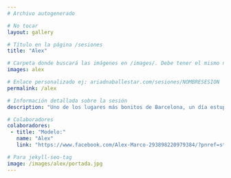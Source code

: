 ```yaml
---
# Archivo autogenerado

# No tocar
layout: gallery

# Título en la página /sesiones
title: "Alex"

# Carpeta donde buscará las imágenes en /images/. Debe tener el mismo nombre y sin espacios
images: alex

# Enlace personalizado ej: ariadnaballestar.com/sesiones/NOMBRESESION
permalink: /alex

# Información detallada sobre la sesión
description: "Uno de los lugares más bonitos de Barcelona, un día estupendo, un modelo excepcional y su hermana como ayudante y fuente de ideas. Una gran sesión con unas personas con las que sin duda repetiría."

# Colaboradores
colaboradores:
 - title: "Modelo:"
   name: "Alex"
   link: "https://www.facebook.com/Alex-Marco-293898220979384/?pnref=story"

# Para jekyll-seo-tag
image: /images/alex/portada.jpg
---
```

